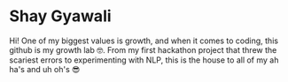 # Shay Gyawali

Hi! One of my biggest values is growth, and when it comes to coding, this github is my growth lab 🤓. From my first hackathon project that threw the scariest errors to experimenting with NLP, this is the house to all of my ah ha's and uh oh's 😎 

